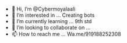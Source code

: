 - 👋 Hi, I’m @Cybermoyalaali
- 👀 I’m interested in ... Creating bots
- 🌱 I’m currently learning ... 9th std
- 💞️ I’m looking to collaborate on ...
- 📫 How to reach me ... Wa.me/919188252308

<!---
Cybermoyalaali/Cybermoyalaali is a ✨ special ✨ repository because its `README.md` (this file) appears on your GitHub profile.
You can click the Preview link to take a look at your changes.
--->
